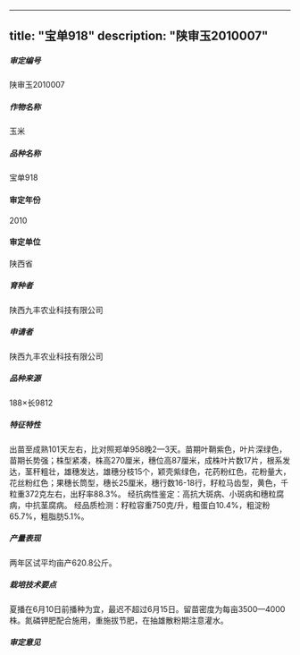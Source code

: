 
---
title: "宝单918"
description: "陕审玉2010007"
---
##### 审定编号 
陕审玉2010007

##### 作物名称
玉米

##### 品种名称
宝单918

#### 审定年份
2010	

#### 审定单位
陕西省

##### 育种者
陕西九丰农业科技有限公司

##### 申请者
陕西九丰农业科技有限公司

##### 品种来源
188×长9812

##### 特征特性
出苗至成熟101天左右，比对照郑单958晚2—3天。苗期叶鞘紫色，叶片深绿色，苗期长势强；株型紧凑，株高270厘米，穗位高87厘米，成株叶片数17片，根系发达，茎秆粗壮，雄穗发达，雄穗分枝15个，颖壳紫绿色，花药粉红色，花粉量大，花丝粉红色；果穗长筒型，穗长25厘米，穗行数16-18行，籽粒马齿型，黄色，千粒重372克左右，出籽率88.3%。
经抗病性鉴定：高抗大斑病、小斑病和穗粒腐病，中抗茎腐病。
经品质检测：籽粒容重750克/升，粗蛋白10.4%，粗淀粉65.7%，粗脂肪5.1%。


##### 产量表现
两年区试平均亩产620.8公斤。

##### 栽培技术要点
夏播在6月10日前播种为宜，最迟不超过6月15日。留苗密度为每亩3500—4000株。氮磷钾肥配合施用，重施拔节肥，在抽雄散粉期注意灌水。

##### 审定意见



